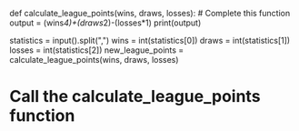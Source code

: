 def calculate_league_points(wins, draws, losses):
    # Complete this function
    output = (wins*4)+(draws*2)-(losses*1)
    print(output)


statistics = input().split(",")
wins = int(statistics[0])
draws = int(statistics[1])
losses = int(statistics[2])
new_league_points = calculate_league_points(wins, draws, losses)
# Call the calculate_league_points function
